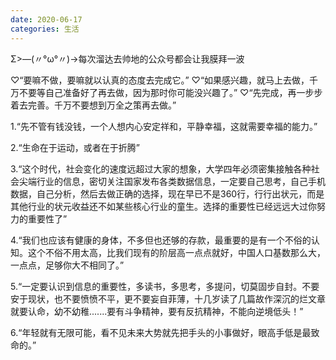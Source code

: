 ```yaml
---
date: 2020-06-17
categories: 生活
---
```


Σ>―(〃°ω°〃)→每次溜达去帅地的公众号都会让我膜拜一波

♡“要嘛不做，要嘛就以认真的态度去完成它。”
♡“如果感兴趣，就马上去做，千万不要等自己准备好了再去做，因为那时你可能没兴趣了。”
♡“先完成，再一步步着去完善。千万不要想到万全之策再去做。”

1.“先不管有钱没钱，一个人想内心安定祥和，平静幸福，这就需要幸福的能力。”

2.“生命在于运动，或者在于折腾”

3.“这个时代，社会变化的速度远超过大家的想象，大学四年必须密集接触各种社会尖端行业的信息，密切关注国家发布各类数据信息，一定要自己思考，自己手机数据，自己分析，然后去做正确的选择，现在早已不是360行，行行出状元，而是其他行业的状元收益还不如某些核心行业的童生。选择的重要性已经远远大过你努力的重要性了”

4.“我们也应该有健康的身体，不多但也还够的存款，最重要的是有一个不俗的认知。这个不俗不用太高，比我们现有的阶层高一点点就好，中国人口基数那么大，一点点，足够你大不相同了。”

5.“一定要认识到信息的重要性，多读书，多思考，多提问，切莫固步自封。不要安于现状，也不要愤愤不平，更不要妄自菲薄，十几岁读了几篇故作深沉的烂文章就要认命，幼不幼稚.......要有斗争精神，要有反抗精神，不能向逆境低头！”

6.“年轻就有无限可能，看不见未来大势就先把手头的小事做好，眼高手低是最致命的。”